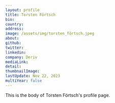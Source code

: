 ```yaml
---
layout: profile
title: Torsten Förtsch
bio: 
country: 
address: 
image: /assets/img/torsten_förtsch.jpeg
about: 
github:
twitter: 
linkedin: 
company: Deriv
mediaLink:
detail: 
thumbnailImage:
lastUpdate: Nov 22, 2023 
multiYear: false
---
```


This is the body of Torsten Förtsch's profile page.
